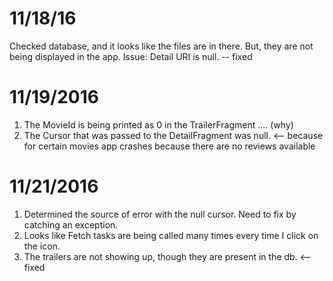 # 11/18/16
Checked database, and it looks like the files are in there. But, they are
not being displayed in the app.
Issue: Detail URI is null. -- fixed
# 11/19/2016
1. The MovieId is being printed as 0 in the TrailerFragment .... (why)
2. The Cursor that was passed to the DetailFragment was null. <-- because for certain movies app crashes because there are no reviews available
# 11/21/2016
1. Determined the source of error with the null cursor. Need to fix by catching an exception.
2. Looks like Fetch tasks are being called many times every time I click on the icon.
3. The trailers are not showing up, though they are present in the db. <-- fixed 
